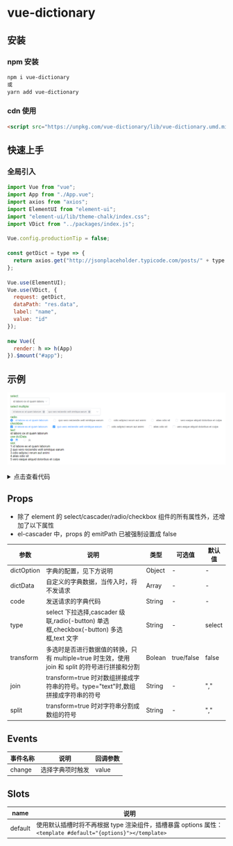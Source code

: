 # vue-dictionary

## 安装

### npm 安装

```sh
npm i vue-dictionary
或
yarn add vue-dictionary
```

### cdn 使用

```html
<script src="https://unpkg.com/vue-dictionary/lib/vue-dictionary.umd.min.js"></script>
```

## 快速上手

### 全局引入

```js
import Vue from "vue";
import App from "./App.vue";
import axios from "axios";
import ElementUI from "element-ui";
import "element-ui/lib/theme-chalk/index.css";
import VDict from "../packages/index.js";

Vue.config.productionTip = false;

const getDict = type => {
  return axios.get("http://jsonplaceholder.typicode.com/posts/" + type + "/comments");
};

Vue.use(ElementUI);
Vue.use(VDict, {
  request: getDict,
  dataPath: "res.data",
  label: "name",
  value: "id"
});

new Vue({
  render: h => h(App)
}).$mount("#app");
```

## 示例

![example](./public/example.png)

<details>

  <summary>点击查看代码</summary>

```html
<template>
  <div id="app">
    <div>
      <div class="label">select:</div>
      <v-dict v-model="dictValue" type="select" code="1"></v-dict>
    </div>
    <div>
      <div class="label">select multiple:</div>
      <v-dict v-model="dictArr" type="select" code="1" multiple style="width:500px"></v-dict>
    </div>
    <div>
      <div class="label">radio:</div>
      <v-dict v-model="dictValue" type="radio" code="1"></v-dict>
    </div>
    <div>
      <div class="label">checkbox:</div>
      <v-dict v-model="dictArr" code="1" type="checkbox"></v-dict>
    </div>
    <div>
      <div class="label">text:</div>
      <v-dict v-model="dictValue" code="1" type="text"></v-dict>
    </div>
    <div>
      <div class="label">use dictData:</div>
      <v-dict
        v-model="customValue"
        type="radio"
        :dictData="dictData"
        :dictOption="{ label: 'label', value: 'value' }"
      ></v-dict>
    </div>
    <div>
      <div class="label">slot:</div>
      <v-dict code="1">
        <template #default="{options}">
          <div>
            <div v-for="item in options" :key="item.value">{{ item.value }}.{{ item.label }}</div>
          </div>
        </template>
      </v-dict>
    </div>
  </div>
</template>

<script>
  export default {
    name: "App",
    data() {
      return {
        dictValue: 1,
        dictArr: [1, 2],
        customValue: 1,
        dictData: [
          {
            label: "男",
            value: 1
          },
          {
            label: "女",
            value: 0
          }
        ]
      };
    }
  };
</script>
```

</details>

## Props

- 除了 element 的 select/cascader/radio/checkbox 组件的所有属性外，还增加了以下属性
- el-cascader 中，props 的 emitPath 已被强制设置成 false

| 参数       | 说明                                                                                           | 类型   | 可选值     | 默认值 |
| ---------- | ---------------------------------------------------------------------------------------------- | ------ | ---------- | ------ |
| dictOption | 字典的配置，见下方说明                                                                         | Object | -          | -      |
| dictData   | 自定义的字典数据，当传入时，将不发请求                                                         | Array  | -          | -      |
| code       | 发送请求的字典代码                                                                             | String | -          | -      |
| type       | select 下拉选择,cascader 级联,radio(-button) 单选框,checkbox(-button) 多选框,text 文字         | String | -          | select |
| transform  | 多选时是否进行数据值的转换，只有 multiple=true 时生效，使用 join 和 split 的符号进行拼接和分割 | Bolean | true/false | false  |
| join       | transform=true 时对数组拼接成字符串的符号。type="text"时,数组拼接成字符串的符号                | String | -          | ","    |
| split      | transform=true 时对字符串分割成数组的符号                                                      | String | -          | ","    |

## Events

| 事件名称 | 说明             | 回调参数 |
| -------- | ---------------- | -------- |
| change   | 选择字典项时触发 | value    |

## Slots

| name    | 说明                                                                                                        |
| ------- | ----------------------------------------------------------------------------------------------------------- |
| default | 使用默认插槽时将不再根据 type 渲染组件，插槽暴露 options 属性：`<template #default="{options}"></template>` |
